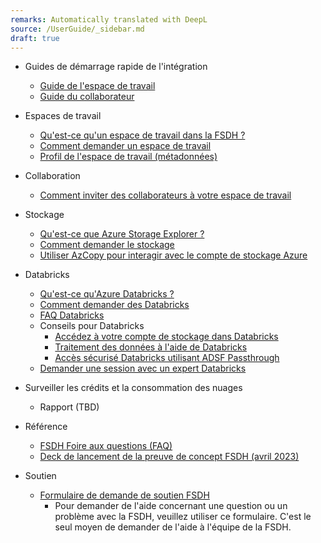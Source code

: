 ```yaml
---
remarks: Automatically translated with DeepL
source: /UserGuide/_sidebar.md
draft: true
---
```


- Guides de démarrage rapide de l'intégration
  - [Guide de l'espace de travail](/fr/UserGuide/Onboarding/Responsable-de-l'espace-de-travail-à-bord.md)
  - [Guide du collaborateur](/fr/UserGuide/Onboarding/Collaborateur-à-bord.md) 

- Espaces de travail
  - [Qu'est-ce qu'un espace de travail dans la FSDH ?](/fr/UserGuide/Workspace/Espace-de-travail.md)
  - [Comment demander un espace de travail](/fr/UserGuide/Workspace/Demander-un-espace-de-travail.md)
  - [Profil de l'espace de travail (métadonnées)](/fr/UserGuide/Workspace/Métadonnées-du-profil-de-l'espace-de-travail.md)

- Collaboration
  - [Comment inviter des collaborateurs à votre espace de travail](/fr/UserGuide/Workspace/Inviter-un-collaborateur.md) 

- Stockage
  - [Qu'est-ce que Azure Storage Explorer ?](/fr/UserGuide/Storage/Datahub-AzureStorage.md)
  - [Comment demander le stockage](/fr/UserGuide/Storage/Demande-de-stockage.md)
  - [Utiliser AzCopy pour interagir avec le compte de stockage Azure](/fr/UserGuide/Storage/Utilisez-AzCopy.md)

- Databricks
  - [Qu'est-ce qu'Azure Databricks ?](/fr/UserGuide/Databricks/Databricks.md)
  - [Comment demander des Databricks](/fr/UserGuide/Databricks/Demander-des-databricks.md)
  - [FAQ Databricks](/fr/UserGuide/Databricks/FAQ-Databricks.md)
  - Conseils pour Databricks
    - [Accédez à votre compte de stockage dans Databricks](/fr/UserGuide/Databricks/Accédez-à-votre-compte-de-stockage-dans-Databricks.md)
    - [Traitement des données à l'aide de Databricks](/fr/UserGuide/Databricks/Traitement-des-données-à-l'aide-de-Databricks.md)
    - [Accès sécurisé Databricks utilisant ADSF Passthrough](/fr/UserGuide/Databricks/Accès-sécurisé-Databricks-utilisant-ADSF-Passthrough.md)
  - [Demander une session avec un expert Databricks](/fr/UserGuide/Databricks/Demande-de-session-databricks.md)

- Surveiller les crédits et la consommation des nuages
  - Rapport (TBD)

- Référence
  - [FSDH Foire aux questions (FAQ)](/fr/UserGuide/FSDH-FAQs.md)
  - [Deck de lancement de la preuve de concept FSDH (avril 2023)](/fr/ajouter-le-lien-quand-il-sera-terminé) 

- Soutien
  - [Formulaire de demande de soutien FSDH](/fr/https://forms.office.com/r/zk82ehvUtv)
     - Pour demander de l'aide concernant une question ou un problème avec la FSDH, veuillez utiliser ce formulaire. C'est le seul moyen de demander de l'aide à l'équipe de la FSDH.

